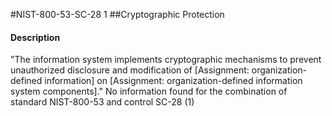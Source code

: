 #NIST-800-53-SC-28 1
##Cryptographic Protection
#### Description
"The information system implements cryptographic mechanisms to prevent unauthorized disclosure and modification of [Assignment: organization-defined information] on [Assignment: organization-defined information system components]."
No information found for the combination of standard NIST-800-53 and control SC-28 (1)
